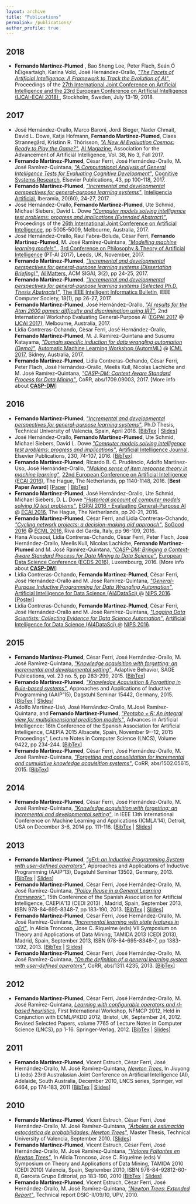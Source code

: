 ```yaml
---
layout: archive
title: "Publications"
permalink: /publications/
author_profile: true
---
```


2018
----
<ul>
<li> <b>Fernando Mart&iacute;nez-Plumed</b> , Bao Sheng Loe, Peter Flach, Se&aacute;n &Oacute; h&Eacute;igeartaigh, Karina Vold, Jos&eacute; Hern&aacute;ndez-Orallo, <em><a href=""> "The Facets of Artificial Intelligence: A Framework to Track the Evolution of AI"</a></em>, Proceedings of the <a href="https://www.ijcai-18.org/"> 27th International Joint Conference on Artificial Intelligence and the 23rd European Conference on Artificial Intelligence (IJCAI-ECAI 2018) </a>, Stockholm, Sweden, July 13-19, 2018.</li>
</ul>					


2017
----

<ul>
<li>Jos&eacute; Hern&aacute;ndez-Orallo, Marco Baroni, Jordi Bieger, Nader Chmait, David L. Dowe, Katja Hofmann, <b>Fernando Mart&iacute;nez-Plumed</b>, Claes Strannegård, Kristinn R. Thórisson, <em><a href="https://doi.org/10.1609/aimag.v38i3.2748"> "A New AI Evaluation Cosmos: Ready to Play the Game?"</a></em>, <a href="http://www.aaai.org/Magazine/magazine.php">AI Magazine</a>, Association for the Advancement of Artificial Intelligence, Vol. 38, No 3, Fall 2017.</li>
					
<li><b>Fernando Mart&iacute;nez-Plumed</b>, C&egrave;sar Ferri, Jos&eacute; Hern&aacute;ndez-Orallo, M. Jos&eacute; Ram&iacute;rez-Quintana, <em><a href="http://doi.org/10.1016/j.cogsys.2017.01.006">"A Computational Analysis of General Intelligence Tests for Evaluating Cognitive Development"</a></em>, <a href="https://www.journals.elsevier.com/cognitive-systems-research/">Cognitive Systems Research</a>, Elsevier Publications, 43, pp 100-118, 2017.</li>
					
<li><b>Fernando Mart&iacute;nez-Plumed</b>, <em><a href="http://dx.doi.org/10.4114/intartif.vol20iss60pp24-27">"Incremental and developmental perspectives for general-purpose learning systems"</a></em>, <a href="http://journal.iberamia.org">Inteligencia Artificial</a>, Iberamia, 20(60), 24-27, 2017.</li>
					
<li>Jos&eacute; Hern&aacute;ndez-Orallo, <b>Fernando Mart&iacute;nez-Plumed</b>, Ute Schmid, Michael Siebers, David L. Dowe <em><a href="https://doi.org/10.24963/ijcai.2017/711 ">"Computer models solving intelligence test problems: progress and implications (Extended Abstract)"</a></em>, Proceedings of the  <a href="https://ijcai-17.org/"> 26th International Joint Conference on Artificial Intelligence</a>, pp 5005-5009, Melbourne, Australia, 2017.</li>

<li>Jos&eacute; Hern&aacute;ndez-Orallo, Raul Fabra-Boluda, C&egrave;sar Ferri, <b>Fernando Mart&iacute;nez-Plumed</b>, M. Jos&eacute; Ram&iacute;rez-Quintana, <em><a href=""> "Modelling machine learning models" </a></em>, <a href="https://www.pt-ai.org/2017"> 3rd Conference on Philosophy & Theory of Artificial Intelligence</a> (PT-AI 2017), Leeds, UK, November, 2017.</li>
					
<li><b>Fernando Mart&iacute;nez-Plumed</b>, <em><a href="http://dx.doi.org/10.1145/3098888.3098898">"Incremental and developmental perspectives for general-purpose learning systems (Dissertation Briefing)"</a></em>, <a href="https://sigai.acm.org/aimatters/3-2.html">AI Matters</a>, ACM SIGAI, 3(2), pp 24-25, 2017.</li>
					
<li><b>Fernando Mart&iacute;nez-Plumed</b>, <em><a href="http://www.comp.hkbu.edu.hk/~iib/2017/Aug/abstract/iib_vol18no1_abstract.pdf">"Incremental and developmental perspectives for general-purpose learning systems (Selected Ph.D. Thesis Abstracts)"</a></em>, <a href="http://www.comp.hkbu.edu.hk/~cib/issues.html">The IEEE Intelligent Informatics Bulletin</a>, IEEE Computer Society, 18(1), pp 26-27, 2017.</li>

<li><b>Fernando Mart&iacute;nez-Plumed</b>, Jos&eacute; Hern&aacute;ndez-Orallo, <em><a href="http://users.dsic.upv.es/~flip/EGPAI2017/Papers/EGPAI_2017_paper_7_FMartinez-Plumed.pdf">"AI results for the Atari 2600 games: difficulty and discrimination using IRT"</a></em>, 2nd International Workshop  Evaluating General-Purpose AI (<a href="http://users.dsic.upv.es/~flip/EGPAI201/">EGPAI 2017</a> @ <a href="https://ijcai-17.org/">IJCAI 2017</a>), Melbourne, Australia, 2017. </li>

<li>Lidia Contreras-Ochando, C&egrave;sar Ferri, Jos&eacute; Hern&aacute;ndez-Orallo, <b>Fernando Mart&iacute;nez-Plumed</b>, M. J. Ramírez-Quintana and Susumu Katayama, <em><a href="http://users.dsic.upv.es/~flip/papers/AutoML_ICML2017.pdf">"Domain specific induction for data wrangling automation (Demo)"</a></em>, <a href="https://sites.google.com/site/automl2017icml/">Automatic Machine Learning Workshop (AutomML)</a> @ <a href="https://2017.icml.cc/">ICML 2017</a>, Sídney, Australia, 2017. </li>
					
<li> <b>Fernando Mart&iacute;nez-Plumed</b>, Lidia Contreras-Ochando, C&egrave;sar Ferri, Peter Flach, Jos&eacute; Hern&aacute;ndez-Orallo, Meelis Kull, Nicolas Lachiche and M. Jos&eacute; Ram&iacute;rez-Quintana, <em><a href="https://arxiv.org/abs/1709.09003">"CASP-DM: Context Aware Standard Process for Data Mining"</a></em>, CoRR, abs/1709.09003, 2017. [More info about <a href="http://www.casp-dm.org/"><b>CASP-DM</b></a>]</li>
			
</ul>
        
        
2016
----

<ul>
<li> <b>Fernando Mart&iacute;nez-Plumed</b>, <em><a href="http://dx.doi.org/10.4995/Thesis/10251/67269">"Incremental and developmental perspectives for general-purpose learning systems"</a></em>, Ph.D Thesis, Technical University of Valencia, Spain, April 2016. [<a href="./papers/PhDThesis.bib">BibTex</a> | <a href="./papers/Thesis_slides.pdf">Slides</a>]</li>
				
<li> Jos&eacute; Hern&aacute;ndez-Orallo, <b>Fernando Mart&iacute;nez-Plumed</b>, Ute Schmid, Michael Siebers, David L. Dowe <em><a href="http://dx.doi.org/10.1016/j.artint.2015.09.011">"Computer models solving intelligence test problems: progress and implications"</a></em>, <a href="http://www.journals.elsevier.com/artificial-intelligence/">Artificial Intelligence Journal</a>, Elsevier Publications, 230, 74-107, 2016. [<a href="./papers/AIJ15.bib">BibTex</a>]</li>
					
<li> <b>Fernando Mart&iacute;nez-Plumed</b>, Ricardo B. C. Prud&ecirc;ncio, Adolfo Mart&iacute;nez-Uso, Jos&eacute; Hern&aacute;ndez-Orallo, <em><a href="https://doi.org/10.3233/978-1-61499-672-9-1140">"Making sense of item response theory in machine learning"</a></em>, <a href="http://www.ecai2016.org">22nd European Conference on Artificial Intelligence (ECAI 2016)</a>, The Hague, The Netherlands, pp 1140-1148, 2016. [<b>Best Paper Award</b>] [<a href="./papers/ECAI2016.pdf">Paper</a> | <a href="./papers/ECAI2016.bib">BibTex</a>] </li>
					
<li> <b>Fernando Mart&iacute;nez-Plumed</b>, Jos&eacute; Hern&aacute;ndez-Orallo,  Ute Schmid, Michael Siebers, D. L. Dowe <em><a href="http://www.ecai2016.org/content/uploads/2016/08/W14-EGPAI-2016.pdf">"Historical account of computer models solving IQ test problems"</a></em>, <a href="http://users.dsic.upv.es/~flip/EGPAI2016/"> EGPAI 2016 - Evaluating General-Purpose AI</a> @ <a href="http://www.ecai2016.org">ECAI 2016</a>, The Hague, The Netherlands, pp 20-21, 2016. </li>
				
<li> <b>Fernando Mart&iacute;nez-Plumed</b>, C&egrave;sar Ferri, and Lidia Contreras-Ochando, <em><a href="http://ceur-ws.org/Vol-1831/paper_8.pdf">"Cycling network projects: a decision-making aid approach"</a></em>, <a href="https://sites.google.com/site/ecmlpkdd2016sogood/"> SoGood 2016</a> @ <a href="http://ecmlpkdd2016.org/">ECML 2016</a>, Riva del Garda, Italy, pp 96-109, 2016.</li>

<li> Hana Alouaoui, Lidia Contreras-Ochando, C&egrave;sar Ferri, Peter Flach, Jos&eacute; Hern&aacute;ndez-Orallo, Meelis Kull, Nicolas Lachiche, <b>Fernando Mart&iacute;nez-Plumed</b> and M. Jos&eacute; Ram&iacute;rez-Quintana, <em><a href="">"CASP-DM: Bringing a Context-Aware Standard Process for Data Mining to Data Science"</a></em>, <a href="https://euads.org/"> European Data Science Conference (ECDS 2016)</a>, Luxembourg, 2016. [More info about <a href="http://www.casp-dm.org/"><b>CASP-DM</b></a>]</li>
					
<li> Lidia Contreras-Ochando, <b>Fernando Mart&iacute;nez-Plumed</b>, C&egrave;sar Ferri, Jos&eacute; Hern&aacute;ndez-Orallo and M. Jos&eacute; Ram&iacute;rez-Quintana, <em><a href="http://workshops.inf.ed.ac.uk/nips2016-ai4datasci/papers/NIPS2016-AI4DataSci_paper_5.pdf">"General-Purpose Inductive Programming for Data Wrangling Automation"</a></em>, <a href="http://workshops.inf.ed.ac.uk/nips2016-ai4datasci/"> Artificial Intelligence for Data Science (AI4DataSci) </a> @ <a href="https://nips.cc/">NIPS 2016</a>. [<a href="papers/AI4Data-IP-poster.pdf">Poster</a>]</li>
					
<li> Lidia Contreras-Ochando, <b>Fernando Mart&iacute;nez-Plumed</b>, C&egrave;sar Ferri, Jos&eacute; Hern&aacute;ndez-Orallo and M. Jos&eacute; Ram&iacute;rez-Quintana, <em><a href="http://workshops.inf.ed.ac.uk/nips2016-ai4datasci/papers/NIPS2016-AI4DataSci_paper_6.pdf">"Logging Data Scientists: Collecting Evidence for Data Science Automation"</a></em>, <a href="http://workshops.inf.ed.ac.uk/nips2016-ai4datasci/"> Artificial Intelligence for Data Science (AI4DataSci) </a> @ <a href="https://nips.cc/">NIPS 2016</a>.</li>

</ul>



2015
----

<ul>
<li><b>Fernando Mart&iacute;nez-Plumed</b>, C&egrave;sar Ferri, Jos&eacute; Hern&aacute;ndez-Orallo, M. Jos&eacute; Ram&iacute;rez-Quintana, <em><a href="http://dx.doi.org/10.1177/1059712315608675">"Knowledge acquisition with forgetting: an incremental and developmental setting"</a></em>, Adaptive Behavior, SAGE Publications, vol. 23 no. 5, pp 283-299, 2015. [<a href="./papers/Adaptive15.bib">BibTex</a>]</li>
					
<li><b>Fernando Mart&iacute;nez-Plumed</b>, <em><a href="http://dx.doi.org/10.4230/DagRep.5.10.89">"Knowledge Acquisition & Forgetting in Rule-based systems"</a></em>, Approaches and Applications of Inductive Programming (AAIP'15), Dagstuhl Seminar 15442, Germany, 2015. [<a href="./papers/dagstuhl15.bib">BibTex</a> | <a href="https://prezi.com/xpq5cmmw3m83/knowledge-acquisition-forgetting/">Slides</a>]</li>
					
<li>Adolfo Mart&iacute;nez-Us&oacute, Jos&eacute; Hern&aacute;ndez-Orallo, M.Jos&eacute; Ram&iacute;rez-Quintana, and  <b>Fernando Mart&iacute;nez-Plumed</b>, <em><a href="http://dx.doi.org/10.1007/978-3-319-24598-0_21">"Pentaho + R: An integral view for multidimensional prediction models"</a></em>, Advances in Artificial Intelligence: 16th Conference of the Spanish Association for Artificial Intelligence, CAEPIA 2015 Albacete, Spain, November 9--12, 2015 Proceedings", Lecture Notes in Computer Science (LNCS), Volume 9422, pp 234-244. [<a href="./papers/CAEPIA15.bib">BibTex</a>]</li>
					
<li><b>Fernando Mart&iacute;nez-Plumed</b>, C&egrave;sar Ferri, Jos&eacute; Hern&aacute;ndez-Orallo, M. Jos&eacute; Ram&iacute;rez-Quintana, <em><a href="http://arxiv.org/abs/1502.05615">"Forgetting and consolidation for incremental and cumulative knowledge acquisition systems"</a></em>, CoRR, abs/1502.05615, 2015. [<a href="./papers/CorrForgetting.bib">BibTex</a>]</li>
</ul>
			

2014
----

<ul>
<li><b>Fernando Mart&iacute;nez-Plumed</b>, C&egrave;sar Ferri, Jos&eacute; Hern&aacute;ndez-Orallo, M. Jos&eacute; Ram&iacute;rez-Quintana, <em><a href="http://dx.doi.org/10.1109/ICMLA.2014.23">"Knowledge acquisition with forgetting: an incremental and developmental setting"</a></em>,  In IEEE 13th International Conference on Machine Learning and Applications (ICMLA'14), Detroit, USA on December 3-6, 2014 pp. 111-116. [<a href="./papers/ICMLA14.bib">BibTex</a> | <a href="./papers/ICMLA14_slides.pdf">Slides</a>]</li>
</ul>


2013
----

<ul>
<li><b>Fernando Mart&iacute;nez-Plumed</b>, <em><a href="http://dx.doi.org/10.4230/DagRep.3.12.43">"gErl: an Inductive Programming System with user-defined operators"</a></em>, Approaches and Applications of Inductive Programming (AAIP'13), Dagstuhl Seminar 13502, Germany, 2013. [<a href="./papers/dagstuhl13.bib">BibTex</a> | <a href="https://prezi.com/ta5vm2zbxlus/gerl/">Slides</a>]</li>
					
<li><b>Fernando Mart&iacute;nez-Plumed</b>, C&egrave;sar Ferri, Jos&eacute; Hern&aacute;ndez-Orallo, M. Jos&eacute; Ram&iacute;rez-Quintana, <em><a href="./papers/CAEPIA2013.pdf">"Policy Reuse in a General Learning Framework"</a></em>, 15th Conference of the Spanish Association for Artificial Intelligence, CAEPIA'13 (CEDI 2013) , Madrid, Spain, September 2013, ISBN 978-84-695-8348-7, pp 183-190, 2013.  [<a href="./papers/CAEPIA13.bib">BibTex</a> | <a href="./papers/CAEPIA2013_slides.pdf">Slides</a>]</li>
					
<li><b>Fernando Mart&iacute;nez-Plumed</b>, C&egrave;sar Ferri, Jos&eacute; Hern&aacute;ndez-Orallo, M. Jos&eacute; Ram&iacute;rez-Quintana, <em><a href="./papers/TAMIDA2013.pdf">"Incremental learning with state features in gErl"</a></em>, In Alicia Troncoso, Jose C. Riquelme (eds) VII Symposium on Theory and Applications of Data Mining, TAMIDA 2013 (CEDI 2013), Madrid, Spain, September 2013, ISBN 978-84-695-8348-7, pp 1383-1392, 2013.  [<a href="./papers/TAMIDA13.bib">BibTex</a> | <a href="./papers/TAMIDA2013_slides.pdf">Slides</a>]</li>
				
<li><b>Fernando Mart&iacute;nez-Plumed</b>, C&egrave;sar Ferri, Jos&eacute; Hern&aacute;ndez-Orallo, M. Jos&eacute; Ram&iacute;rez-Quintana, <em><a href="http://arxiv.org/abs/1311.4235">"On the definition of a general learning system with user-defined operators"</a></em>, CoRR, abs/1311.4235, 2013. [<a href="./papers/CorrGERL2013.bib">BibTex</a>]</li>
</ul>


2012
----

<ul>
<li> <b>Fernando Mart&iacute;nez-Plumed</b>, C&egrave;sar Ferri, Jos&eacute; Hern&aacute;ndez-Orallo, M. Jos&eacute; Ram&iacute;rez-Quintana, <em><a href="http://dx.doi.org/10.1007/978-3-642-37382-4_1">Learning with configurable operators and rl-based heuristics</a></em>, First International Workshop, NFMCP 2012, Held in Conjunction with ECML/PKDD 2012, Bristol, UK, September 24, 2012. Revised Selected Papers, volume 7765 of Lecture Notes in Computer Science (LNCS), pp 1-16. Springer-Verlag, 2012. [<a href="./papers/NFCMP2012_LNCS.bib">BibTex</a> | <a href="./papers/NFMCP12_slides.pdf">Slides</a>]</li>
</ul>


2011
----

<ul>
<li> <b>Fernando Mart&iacute;nez-Plumed</b>, Vicent Estruch, C&egrave;sar Ferri, Jos&eacute; Hern&aacute;ndez-Orallo, M. Jos&eacute; Ram&iacute;rez-Quintana, <em><a href="http://dx.doi.org/10.1007/978-3-642-17432-2_18">Newton Trees</a></em>, In Jiuyong Li (eds) 23rd Australasian Joint Conference on Artificial Intelligence (AI), Adelaide, South Australia, December 2010, LNCS series, Springer, vol 6464, pp 174-183, 2011 [<a href="./papers/AI_2010_MEFHR.bib">BibTex</a> | <a href="./papers/AI_2010_MEFHRpres.pdf">Slides</a>]</li>
</ul>


2010
----

<ul>
<li> <b>Fernando Mart&iacute;nez-Plumed</b>, Vicent Estruch, C&egrave;sar Ferri, Jos&eacute; Hern&aacute;ndez-Orallo, M. Jos&eacute; Ram&iacute;rez-Quintana, <em><a href="./papers/MasterThesis_Nando.pdf">"&Aacute;rboles de estimaci&oacute;n estoc&aacute;stica de probabilidades: Newton Trees"</a></em>, Master Thesis, Technical University of Valencia, September 2010. [<a href="./papers/MasterThesis_NandoPress.pdf">Slides</a>]</li>
					
<li><b>Fernando Mart&iacute;nez-Plumed</b>, Vicent Estruch, C&egrave;sar Ferri, Jos&eacute; Hern&aacute;ndez-Orallo, M. Jos&eacute; Ram&iacute;rez-Quintana, <em><a href="./papers/Tamida_2010.pdf">"Valores Faltantes en Newton Trees"</a></em>, In Alicia Troncoso, Jose C.  Riquelme (eds) V Symposium on Theory and Applications of Data Mining, TAMIDA 2010 (CEDI 2010) Valencia, Spain, September 2010, ISBN 978-84-92812-60-8, Garceta Grupo Editorial, pp 183-190, 2010  [<a href="./papers/Tamida_2010.bib">BibTex</a> | <a href="./papers/Tamida_2010pres.pdf">Slides</a>]</li>
					
<li><b>Fernando Mart&iacute;nez-Plumed</b>, Vicent Estruch, C&egrave;sar Ferri, Jos&eacute; Hern&aacute;ndez-Orallo, M. Jos&eacute; Ram&iacute;rez-Quintana, <em><a href="./papers/NewtonTR.pdf">"Newton Trees: Extended Report"</a></em>, Technical report DSIC-II/09/10, UPV, 2010.</li>
</ul>


